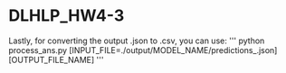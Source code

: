 # DLHLP_HW4-3


Lastly, for converting the output .json to .csv, you can use:
'''
python process_ans.py [INPUT_FILE=./output/MODEL_NAME/predictions_.json] [OUTPUT_FILE_NAME]
'''
